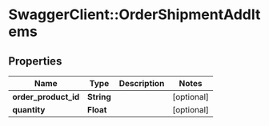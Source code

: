 # SwaggerClient::OrderShipmentAddItems

## Properties
Name | Type | Description | Notes
------------ | ------------- | ------------- | -------------
**order_product_id** | **String** |  | [optional] 
**quantity** | **Float** |  | [optional] 


